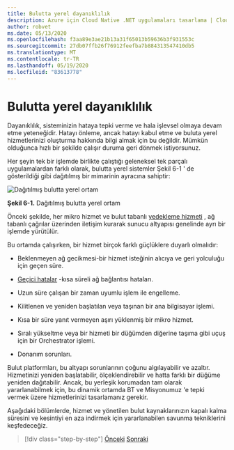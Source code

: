 ```yaml
---
title: Bulutta yerel dayanıklılık
description: Azure için Cloud Native .NET uygulamaları tasarlama | Cloud Native dayanıklılık
author: robvet
ms.date: 05/13/2020
ms.openlocfilehash: f3aa89e3ae21b13a31f65013b59636b3f931553c
ms.sourcegitcommit: 27db07ffb26f76912feefba7b884313547410db5
ms.translationtype: MT
ms.contentlocale: tr-TR
ms.lasthandoff: 05/19/2020
ms.locfileid: "83613778"
---
```

# <a name="cloud-native-resiliency"></a>Bulutta yerel dayanıklılık

Dayanıklılık, sisteminizin hataya tepki verme ve hala işlevsel olmaya devam etme yeteneğidir. Hatayı önleme, ancak hatayı kabul etme ve buluta yerel hizmetlerinizi oluşturma hakkında bilgi almak için bu değildir. Mümkün olduğunca hızlı bir şekilde çalışır duruma geri dönmek istiyorsunuz.

Her şeyin tek bir işlemde birlikte çalıştığı geleneksel tek parçalı uygulamalardan farklı olarak, bulutta yerel sistemler Şekil 6-1 ' de gösterildiği gibi dağıtılmış bir mimarinin ayracına sahiptir:

![Dağıtılmış bulutta yerel ortam](./media/distributed-cloud-native-environment.png)

**Şekil 6-1.** Dağıtılmış bulutta yerel ortam

Önceki şekilde, her mikro hizmet ve bulut tabanlı [yedekleme hizmeti](https://12factor.net/backing-services) , ağ tabanlı çağrılar üzerinden iletişim kurarak sunucu altyapısı genelinde ayrı bir işlemde yürütülür.

Bu ortamda çalışırken, bir hizmet birçok farklı güçlüklere duyarlı olmalıdır:

- Beklenmeyen ağ gecikmesi-bir hizmet isteğinin alıcıya ve geri yolculuğu için geçen süre.

- [Geçici hatalar](https://docs.microsoft.com/azure/architecture/best-practices/transient-faults) -kısa süreli ağ bağlantısı hataları.

- Uzun süre çalışan bir zaman uyumlu işlem ile engelleme.

- Kilitlenen ve yeniden başlatılan veya taşınan bir ana bilgisayar işlemi.

- Kısa bir süre yanıt vermeyen aşırı yüklenmiş bir mikro hizmet.

- Sıralı yükseltme veya bir hizmeti bir düğümden diğerine taşıma gibi uçuş için bir Orchestrator işlemi.

- Donanım sorunları.

Bulut platformları, bu altyapı sorunlarının çoğunu algılayabilir ve azaltır. Hizmetinizi yeniden başlatabilir, ölçeklendirebilir ve hatta farklı bir düğüme yeniden dağıtabilir.  Ancak, bu yerleşik korumadan tam olarak yararlanabilmek için, bu dinamik ortamda BT ve Misyonumuz 'e tepki vermek üzere hizmetlerinizi tasarlamanız gerekir.

Aşağıdaki bölümlerde, hizmet ve yönetilen bulut kaynaklarınızın kapalı kalma süresini ve kesintiyi en aza indirmek için yararlanabilen savunma tekniklerini keşfedeceğiz.

>[!div class="step-by-step"]
>[Önceki](elastic-search-in-azure.md) 
> [Sonraki](application-resiliency-patterns.md)
